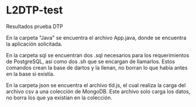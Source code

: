 # L2DTP-test
Resultados prueba DTP

En la carpeta "Java" se encuentra el archivo App.java, donde se encuentra la aplicación solicitada.

En la carpeta sql se encuentran dos .sql necesarios para los requerimientos de PostgreSQL, así como dos .sh que se encargan de llamarlos. Estos comandos crean la base de dartos y la llenan, no borran lo que había antes en la base si existía.

En la carpeta json se encuentra el archivo tld.js, el cual realiza la carga del archivo csv a una colección de MongoDB. Este archivo solo carga los datos, no borra los que ya existian en la colección.
